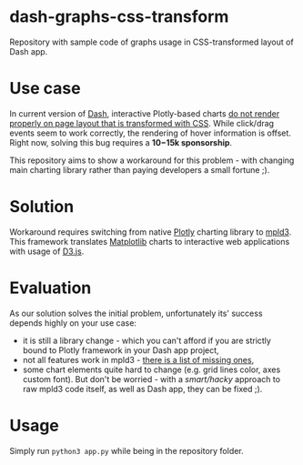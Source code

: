 # dash-graphs-css-transform
Repository with sample code of graphs usage in CSS-transformed layout of Dash app.

# Use case
In current version of [Dash](https://github.com/plotly/dash), interactive Plotly-based charts [do not render properly on page layout that is transformed with CSS](https://github.com/plotly/plotly.js/issues/888). 
While click/drag events seem to work correctly, the rendering of hover information is offset. Right now, solving this bug requires a **$10-$15k sponsorship**.

This repository aims to show a workaround for this problem - with changing main charting library rather than paying developers a small fortune ;).

# Solution
Workaround requires switching from native [Plotly](https://github.com/plotly/plotly.py) charting library to [mpld3](https://mpld3.github.io/index.html). This framework translates [Matplotlib](http://www.matplotlib.org/) charts to interactive web applications with usage of [D3.js](http://d3js.org/).

# Evaluation
As our solution solves the initial problem, unfortunately its' success depends highly on your use case:
* it is still a library change - which you can't afford if you are strictly bound to Plotly framework in your Dash app project,
* not all features work in mpld3 - [there is a list of missing ones](https://github.com/mpld3/mpld3/wiki),
* some chart elements quite hard to change (e.g. grid lines color, axes custom font). But don't be worried - with a *smart/hacky* approach to raw mpld3 code itself, as well as Dash app, they can be fixed ;).

# Usage
Simply run `python3 app.py` while being in the repository folder.